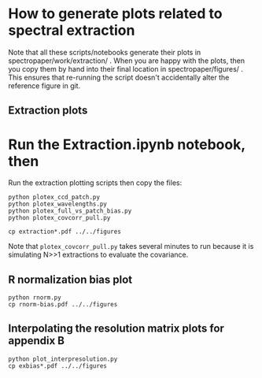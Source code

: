 # How to generate plots related to spectral extraction

Note that all these scripts/notebooks generate their plots in
spectropaper/work/extraction/ .  When you are happy with the plots,
then you copy them by hand into their final location in spectropaper/figures/ .
This ensures that re-running the script doesn't accidentally alter the
reference figure in git.

## Extraction plots

# Run the Extraction.ipynb notebook, then

Run the extraction plotting scripts then copy the files:

```
python plotex_ccd_patch.py
python plotex_wavelengths.py
python plotex_full_vs_patch_bias.py
python plotex_covcorr_pull.py

cp extraction*.pdf ../../figures
```

Note that `plotex_covcorr_pull.py` takes several minutes to run because it is
simulating N>>1 extractions to evaluate the covariance.

## R normalization bias plot

```
python rnorm.py
cp rnorm-bias.pdf ../../figures
```

## Interpolating the resolution matrix plots for appendix B

```
python plot_interpresolution.py
cp exbias*.pdf ../../figures
```

